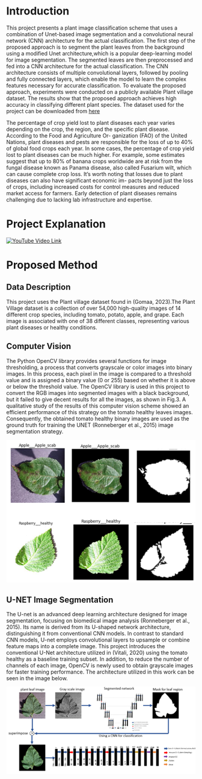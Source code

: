 # Introduction 
This project presents a plant image classification scheme that uses a combination of Unet-based image segmentation and a convolutional neural
network (CNN) architecture for the actual classification. The first step of the proposed approach is to segment the plant leaves from the
background using a modified Unet architecture,which is a popular deep-learning model for image segmentation. The segmented leaves are
then preprocessed and fed into a CNN architecture for the actual classification. The CNN architecture consists of multiple convolutional layers, 
followed by pooling and fully connected layers, which enable the model to learn the complex features necessary for accurate classification. 
To evaluate the proposed approach, experiments were conducted on a publicly available Plant village dataset. The results show that
the proposed approach achieves high accuracy in classifying different plant species. The dataset used for the project can be downloaded from [here](https://www.kaggle.com/datasets/vipoooool/new-plant-diseases-dataset/download?datasetVersionNumber=2)

The percentage of crop yield lost to plant diseases each year
varies depending on the crop, the region, and the specific
plant disease. According to the Food and Agriculture Or-
ganization (FAO) of the United Nations, plant diseases and
pests are responsible for the loss of up to 40% of global
food crops each year. In some cases, the percentage of
crop yield lost to plant diseases can be much higher. For
example, some estimates suggest that up to 80% of banana
crops worldwide are at risk from the fungal disease known
as Panama disease, also called Fusarium wilt, which can
cause complete crop loss. It’s worth noting that losses due
to plant diseases can also have significant economic im-
pacts beyond just the loss of crops, including increased
costs for control measures and reduced market access for
farmers. Early detection of plant diseases remains challenging due to lacking lab infrastructure and expertise.

# Project Explanation 
[![YouTube Video Link](https://img.youtube.com/vi/eyfjTdy0c60/maxresdefault.jpg)](https://youtu.be/eyfjTdy0c60)

# Proposed Method
## Data Description
This project uses the Plant village dataset found in (Gomaa, 2023).The Plant Village dataset is a collection of over
54,000 high-quality images of 14 different crop species,
including tomato, potato, apple, and grape. Each image
is associated with one of 38 different classes, representing
various plant diseases or healthy conditions.

## Computer Vision
The Python OpenCV library provides several functions for
image thresholding, a process that converts grayscale or
color images into binary images. In this process, each pixel
in the image is compared to a threshold value and is assigned a binary value (0 or 255) based on whether it is
above or below the threshold value. The OpenCV library
is used in this project to convert the RGB images into segmented images with a black background, but it failed to
give decent results for all the images, as shown in Fig.3.
A qualitative study of the results of this computer vision
scheme showed an efficient performance of this strategy on
the tomato healthy leaves images. Consequently, the obtained tomato healthy binary images are used as the ground
truth for training the UNET (Ronneberger et al., 2015) image segmentation strategy.

![Cv images](https://github.com/SumeetShanbhag/Plant-Leaf-Image-Disease-Detection-and-classification-using-UNET-CNN/blob/main/images/OpenCV.png)

##  U-NET Image Segmentation
The U-net is an advanced deep learning architecture designed for image segmentation, focusing on biomedical image analysis (Ronneberger et al., 2015). Its name is derived
from its U-shaped network architecture, distinguishing it
from conventional CNN models. In contrast to standard
CNN models, U-net employs convolutional layers to upsample or combine feature maps into a complete image.
This project introduces the conventional U-Net architecture utilized in (Vitali, 2020) using the tomato healthy as a
baseline training subset. In addition, to reduce the number
of channels of each image, OpenCV is newly used to obtain grayscale images for faster training performance. The
architecture utilized in this work can be seen in the image below.

![CNN Architecture](https://github.com/SumeetShanbhag/Plant-Leaf-Image-Disease-Detection-and-classification-using-UNET-CNN/blob/main/images/OUR_CNNarch.png)
